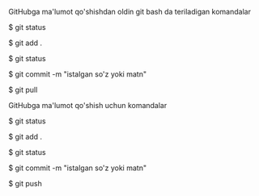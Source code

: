GitHubga ma'lumot qo'shishdan oldin git bash da teriladigan komandalar

$ git status

$ git add .

$ git status

$ git commit -m "istalgan so'z yoki matn"

$ git pull


GitHubga ma'lumot qo'shish uchun komandalar

$ git status

$ git add .

$ git status

$ git commit -m "istalgan so'z yoki matn"

$ git push
